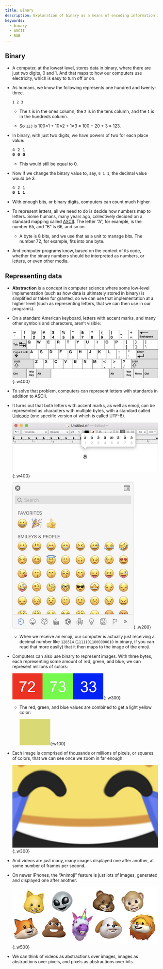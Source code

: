 ```yaml
---
title: Binary
description: Explanation of binary as a means of encoding information in computers.
keywords:
  - binary
  - ASCII
  - RGB
---
```


## Binary

*   A computer, at the lowest level, stores data in binary, where there are just two digits, 0 and 1. And that maps to how our computers use electricity, which is easy to turn off or on.

*   As humans, we know the following represents one hundred and twenty-three.

        1 2 3

    *   The `3` is in the ones column, the `2` is in the tens column, and the `1` is in the hundreds column.

    *   So `123` is 100×1 + 10×2 + 1×3 = 100 + 20 + 3 = 123.

*   In binary, with just two digits, we have powers of two for each place value:

    <pre>4 2 1
    <b>0 0 0</b>
    </pre>

    *   This would still be equal to 0.

*   Now if we change the binary value to, say, `0 1 1`, the decimal value would be 3.

    <pre>4 2 1
    <b>0 1 1</b>
    </pre>

*   With enough bits, or binary digits, computers can count much higher.

*   To represent letters, all we need to do is decide how numbers map to letters. Some humans, many years ago, collectively decided on a standard mapping called [ASCII](https://en.wikipedia.org/wiki/ASCII). The letter “A”, for example, is the number 65, and “B” is 66, and so on.

    *   A byte is 8 bits, and we use that as a unit to manage bits. The number 72, for example, fits into one byte.

*   And computer programs know, based on the context of its code, whether the binary numbers should be interpreted as numbers, or letters, or even other media.

## Representing data

*   **Abstraction** is a concept in computer science where some low-level implementation (such as how data is ultimately stored in binary) is simplified or taken for granted, so we can use that implementation at a higher level (such as representing letters, that we can then use in our programs).

*   On a standard American keyboard, letters with accent marks, and many other symbols and characters, aren’t visible:

	![computer keyboard with labeled keys](keyboard.png){:.w400}
	
*   To solve that problem, computers can represent letters with standards in addition to ASCII.

*   It turns out that both letters with accent marks, as well as emoji, can be represented as characters with multiple bytes, with a standard called [Unicode](https://en.wikipedia.org/wiki/Unicode) (one specific version of which is called UTF-8).

	![text editor with various options for accent marks over the letter a](unicode.png){:.w400}
	
	![on-screen emoji selector](emoji.png){:.w200}

    * When we receive an emoji, our computer is actually just receiving a decimal number like `128514` (`11111011000000010` in binary, if you can read that more easily) that it then maps to the image of the emoji.

*   Computers can also use binary to represent images. With three bytes, each representing some amount of red, green, and blue, we can represent millions of colors:

    ![red square labeled with 72, green square labeled with 73, blue square labeled with 33](rgb.png){:.w300}
	
    *   The red, green, and blue values are combined to get a light yellow color:  

        ![light yellow square](rgb_combined.png){:w100}

*   Each image is comprised of thousands or millions of pixels, or squares of colors, that we can see once we zoom in far enough:

	![zoomed-in emoji of laughing tears of joy with squares of pixels distinguishable](emoji_zoomed.png){:.w300}

*   And videos are just many, many images displayed one after another, at some number of frames per second.

*   On newer iPhones, the “Animoji” feature is just lots of images, generated and displayed one after another:

	![various animoji](animoji.png){:.w500}

*   We can think of videos as abstractions over images, images as abstractions over pixels, and pixels as abstractions over bits.

